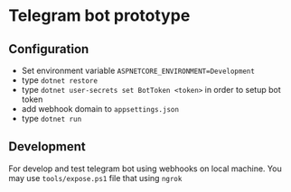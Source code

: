 # Telegram bot prototype

## Configuration

- Set environment variable `ASPNETCORE_ENVIRONMENT=Development`
- type `dotnet restore`
- type `dotnet user-secrets set BotToken <token>` in order to setup bot token
- add webhook domain to `appsettings.json`
- type `dotnet run`

## Development
For develop and test telegram bot using webhooks on local machine. You may use `tools/expose.ps1` file that using `ngrok`
